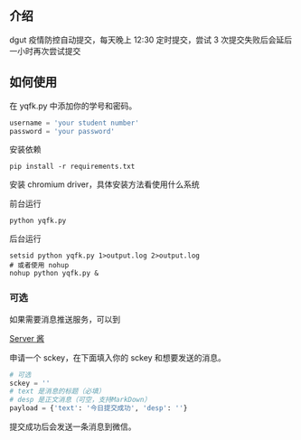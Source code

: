 ## 介绍

dgut 疫情防控自动提交，每天晚上 12:30 定时提交，尝试 3 次提交失败后会延后一小时再次尝试提交

## 如何使用

在 yqfk.py 中添加你的学号和密码。

```python
username = 'your student number'
password = 'your password'
```

安装依赖

```
pip install -r requirements.txt
```

安装 chromium driver，具体安装方法看使用什么系统

前台运行

```
python yqfk.py
```

后台运行

```shell
setsid python yqfk.py 1>output.log 2>output.log
# 或者使用 nohup
nohup python yqfk.py &
```

### 可选

如果需要消息推送服务，可以到

[Server 酱](http://sc.ftqq.com/3.version)

申请一个 sckey，在下面填入你的 sckey 和想要发送的消息。

```python
# 可选
sckey = ''
# text 是消息的标题（必填）
# desp 是正文消息（可空，支持MarkDown）
payload = {'text': '今日提交成功', 'desp': ''}
```

提交成功后会发送一条消息到微信。

